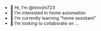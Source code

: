 - 👋 Hi, I’m @hiroshi723
- 👀 I’m interested in home automation
- 🌱 I’m currently learning "home assistant"
- 💞️ I’m looking to collaborate on ...


<!---
hiroshi723/hiroshi723 is a ✨ special ✨ repository because its `README.md` (this file) appears on your GitHub profile.
You can click the Preview link to take a look at your changes.
--->
